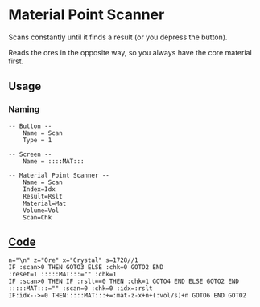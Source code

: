 # Material Point Scanner

Scans constantly until it finds a result (or you depress the button).

Reads the ores in the opposite way, so you always have the core material first.

## Usage
### Naming
```
-- Button --
    Name = Scan
    Type = 1
```
```
-- Screen --
    Name = ::::MAT:::
```
```
-- Material Point Scanner --
    Name = Scan
    Index=Idx
    Result=Rslt
    Material=Mat
    Volume=Vol
    Scan=Chk
```

## [Code](src/MaterialPointScanner.yolol/)

```
n="\n" z="Ore" x="Crystal" s=1728//1
IF :scan>0 THEN GOTO3 ELSE :chk=0 GOTO2 END
:reset=1 :::::MAT:::="" :chk=1 
IF :scan>0 THEN IF :rslt==0 THEN :chk=1 GOTO4 END ELSE GOTO2 END
:::::MAT:::="" :scan=0 :chk=0 :idx=:rslt
IF:idx-->=0 THEN:::::MAT:::+=:mat-z-x+n+(:vol/s)+n GOTO6 END GOTO2
```
